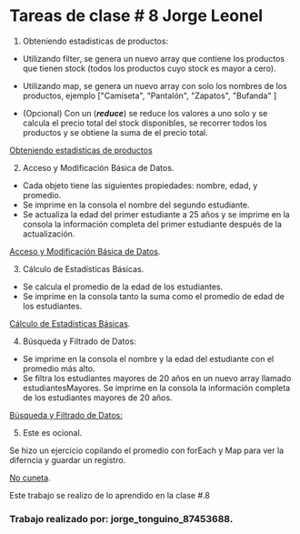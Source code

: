 # Tareas de clase # 8 Jorge Leonel

1. Obteniendo estadisticas de productos:

- Utilizando filter, se genera un nuevo array que contiene los productos que tienen stock (todos los productos cuyo stock es mayor a cero).

- Utilizando map, se genera un nuevo array con solo los nombres de los productos, ejemplo ["Camiseta", "Pantalón", "Zapatos", "Bufanda" ]

- (Opcional) Con un (***reduce***) se reduce los valores a uno solo y se calcula el precio total del stock disponibles, se recorrer todos los productos y se obtiene la suma de el precio total.

[Obteniendo estadisticas de productos](./filter_tarea_uno.js)

2. Acceso y Modificación Básica de Datos.

- Cada objeto tiene las siguientes propiedades: nombre, edad, y promedio.
- Se imprime en la consola el nombre del segundo estudiante.
- Se actualiza la edad del primer estudiante a 25 años y se imprime en la consola la información completa del primer estudiante después de la actualización.

[Acceso y Modificación Básica de Datos](./modificacion_basica_tarea_dos.js).

3. Cálculo de Estadísticas Básicas.

- Se calcula el promedio de la edad de los estudiantes.
- Se imprime en la consola tanto la suma como el promedio de edad de los estudiantes.

 [Cálculo de Estadísticas Básicas](forEeatch_tarea_tres.js).

 4. Búsqueda y Filtrado de Datos:

- Se imprime en la consola el nombre y la edad del estudiante con el promedio más alto.
- Se filtra los estudiantes mayores de 20 años en un nuevo array llamado estudiantesMayores.
Se imprime en la consola la información completa de los estudiantes mayores de 20 años.

 [Búsqueda y Filtrado de Datos:](filter_array_tarea_4.js)

 5. Este es ocional.

 Se hizo un ejercicio copilando el promedio con  forEach y Map para ver la diferncia y guardar un registro.

 [No cuneta](no_cuenta.js).


 Este trabajo se realizo de lo aprendido en la clase #.8

 ### Trabajo realizado por: jorge_tonguino_87453688.